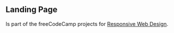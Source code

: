 Landing Page
---

Is part of the freeCodeCamp projects for [Responsive Web Design](https://www.freecodecamp.org/learn/responsive-web-design#responsive-web-design-projects).
